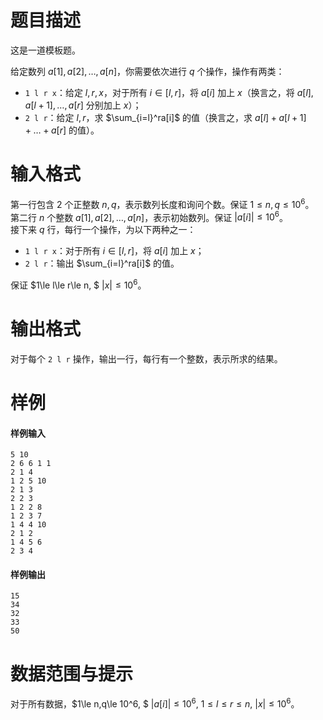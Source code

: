 
# 题目描述

这是一道模板题。

给定数列 $a[1], a[2], \dots, a[n]$，你需要依次进行 $q$ 个操作，操作有两类：

* `1 l r x`：给定 $l,r,x$，对于所有 $i\in[l,r]$，将 $a[i]$ 加上 $x$（换言之，将 $a[l], a[l+1], \dots, a[r]$ 分别加上 $x$）；
* `2 l r`：给定 $l,r$，求 $\sum_{i=l}^ra[i]$ 的值（换言之，求 $a[l]+a[l+1]+\dots+a[r]$ 的值）。

# 输入格式

第一行包含 $2$ 个正整数 $n,q$，表示数列长度和询问个数。保证 $1\le n,q\le 10^6$。  
第二行 $n$ 个整数 $a[1],a[2],\dots,a[n]$，表示初始数列。保证 $|a[i]|\le 10^6$。  
接下来 $q$ 行，每行一个操作，为以下两种之一：

* `1 l r x`：对于所有 $i\in[l,r]$，将 $a[i]$ 加上 $x$；
* `2 l r`：输出 $\sum_{i=l}^ra[i]$ 的值。

保证 $1\le l\le r\le n, $ $|x|\le 10^6$。

# 输出格式

对于每个 `2 l r` 操作，输出一行，每行有一个整数，表示所求的结果。

# 样例

#### 样例输入

```plain
5 10
2 6 6 1 1
2 1 4
1 2 5 10
2 1 3
2 2 3
1 2 2 8
1 2 3 7
1 4 4 10
2 1 2
1 4 5 6
2 3 4

```

#### 样例输出

```plain
15
34
32
33
50

```

# 数据范围与提示

对于所有数据，$1\le n,q\le 10^6, $ $|a[i]|\le 10^6$, $1\le l\le r\le n,$ $|x|\le 10^6$。

